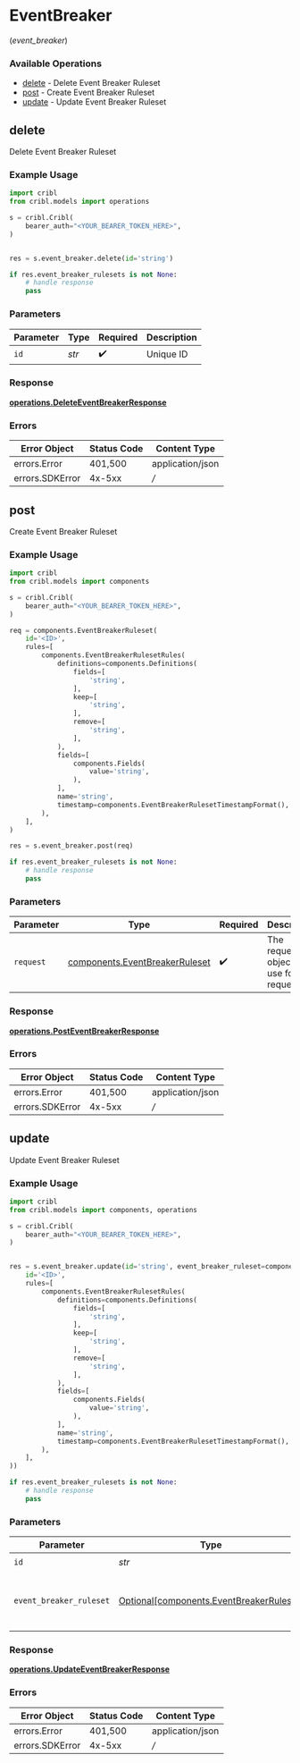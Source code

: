 # EventBreaker
(*event_breaker*)

### Available Operations

* [delete](#delete) - Delete Event Breaker Ruleset
* [post](#post) - Create Event Breaker Ruleset
* [update](#update) - Update Event Breaker Ruleset

## delete

Delete Event Breaker Ruleset

### Example Usage

```python
import cribl
from cribl.models import operations

s = cribl.Cribl(
    bearer_auth="<YOUR_BEARER_TOKEN_HERE>",
)


res = s.event_breaker.delete(id='string')

if res.event_breaker_rulesets is not None:
    # handle response
    pass
```

### Parameters

| Parameter          | Type               | Required           | Description        |
| ------------------ | ------------------ | ------------------ | ------------------ |
| `id`               | *str*              | :heavy_check_mark: | Unique ID          |


### Response

**[operations.DeleteEventBreakerResponse](../../models/operations/deleteeventbreakerresponse.md)**
### Errors

| Error Object     | Status Code      | Content Type     |
| ---------------- | ---------------- | ---------------- |
| errors.Error     | 401,500          | application/json |
| errors.SDKError  | 4x-5xx           | */*              |

## post

Create Event Breaker Ruleset

### Example Usage

```python
import cribl
from cribl.models import components

s = cribl.Cribl(
    bearer_auth="<YOUR_BEARER_TOKEN_HERE>",
)

req = components.EventBreakerRuleset(
    id='<ID>',
    rules=[
        components.EventBreakerRulesetRules(
            definitions=components.Definitions(
                fields=[
                    'string',
                ],
                keep=[
                    'string',
                ],
                remove=[
                    'string',
                ],
            ),
            fields=[
                components.Fields(
                    value='string',
                ),
            ],
            name='string',
            timestamp=components.EventBreakerRulesetTimestampFormat(),
        ),
    ],
)

res = s.event_breaker.post(req)

if res.event_breaker_rulesets is not None:
    # handle response
    pass
```

### Parameters

| Parameter                                                                        | Type                                                                             | Required                                                                         | Description                                                                      |
| -------------------------------------------------------------------------------- | -------------------------------------------------------------------------------- | -------------------------------------------------------------------------------- | -------------------------------------------------------------------------------- |
| `request`                                                                        | [components.EventBreakerRuleset](../../models/components/eventbreakerruleset.md) | :heavy_check_mark:                                                               | The request object to use for the request.                                       |


### Response

**[operations.PostEventBreakerResponse](../../models/operations/posteventbreakerresponse.md)**
### Errors

| Error Object     | Status Code      | Content Type     |
| ---------------- | ---------------- | ---------------- |
| errors.Error     | 401,500          | application/json |
| errors.SDKError  | 4x-5xx           | */*              |

## update

Update Event Breaker Ruleset

### Example Usage

```python
import cribl
from cribl.models import components, operations

s = cribl.Cribl(
    bearer_auth="<YOUR_BEARER_TOKEN_HERE>",
)


res = s.event_breaker.update(id='string', event_breaker_ruleset=components.EventBreakerRuleset(
    id='<ID>',
    rules=[
        components.EventBreakerRulesetRules(
            definitions=components.Definitions(
                fields=[
                    'string',
                ],
                keep=[
                    'string',
                ],
                remove=[
                    'string',
                ],
            ),
            fields=[
                components.Fields(
                    value='string',
                ),
            ],
            name='string',
            timestamp=components.EventBreakerRulesetTimestampFormat(),
        ),
    ],
))

if res.event_breaker_rulesets is not None:
    # handle response
    pass
```

### Parameters

| Parameter                                                                                  | Type                                                                                       | Required                                                                                   | Description                                                                                |
| ------------------------------------------------------------------------------------------ | ------------------------------------------------------------------------------------------ | ------------------------------------------------------------------------------------------ | ------------------------------------------------------------------------------------------ |
| `id`                                                                                       | *str*                                                                                      | :heavy_check_mark:                                                                         | Unique ID                                                                                  |
| `event_breaker_ruleset`                                                                    | [Optional[components.EventBreakerRuleset]](../../models/components/eventbreakerruleset.md) | :heavy_minus_sign:                                                                         | Event Breaker Ruleset object to be updated                                                 |


### Response

**[operations.UpdateEventBreakerResponse](../../models/operations/updateeventbreakerresponse.md)**
### Errors

| Error Object     | Status Code      | Content Type     |
| ---------------- | ---------------- | ---------------- |
| errors.Error     | 401,500          | application/json |
| errors.SDKError  | 4x-5xx           | */*              |

